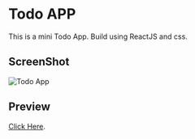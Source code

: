# Todo APP

This is a mini Todo App. Build using ReactJS and css.

## ScreenShot

<img src="/image.png" alt="Todo App" />

## Preview

[Click Here](https://ugppkumara.github.io/todoapp/).
